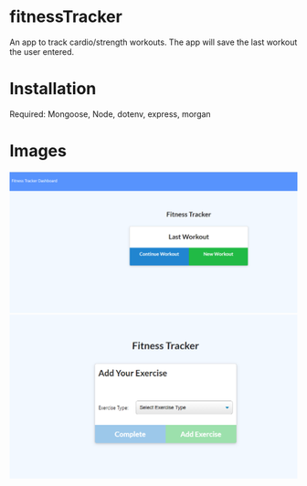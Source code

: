 # fitnessTracker
An app to track cardio/strength workouts. The app will save the last workout the user entered.
<br>
# Installation
Required: Mongoose, Node, dotenv, express, morgan
# Images
![image1](image1.PNG)
![image2](image2.PNG)
